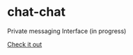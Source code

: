 # chat-chat
Private messaging Interface (in progress)

<a href="https://chat-chat.fr/">Check it out</a>
